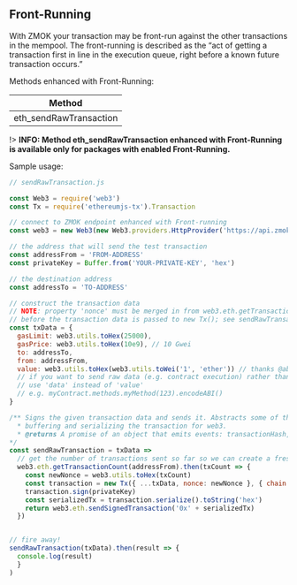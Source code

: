 ## Front-Running

With ZMOK your transaction may be front-run against the other transactions in the mempool. The front-running is described as the “act of getting a transaction first in line in the execution queue, right before a known future transaction occurs.”

Methods enhanced with Front-Running:

| Method |
| ------ |
|eth_sendRawTransaction|

!> **INFO: Method eth_sendRawTransaction enhanced with Front-Running is available only for packages with enabled Front-Running.**

Sample usage:

```js
// sendRawTransaction.js

const Web3 = require('web3')
const Tx = require('ethereumjs-tx').Transaction

// connect to ZMOK endpoint enhanced with Front-running
const web3 = new Web3(new Web3.providers.HttpProvider('https://api.zmok.io/fr/YOUR-APP_ID'))

// the address that will send the test transaction
const addressFrom = 'FROM-ADDRESS'
const privateKey = Buffer.from('YOUR-PRIVATE-KEY', 'hex')

// the destination address
const addressTo = 'TO-ADDRESS'

// construct the transaction data
// NOTE: property 'nonce' must be merged in from web3.eth.getTransactionCount
// before the transaction data is passed to new Tx(); see sendRawTransaction below.
const txData = {
  gasLimit: web3.utils.toHex(25000),
  gasPrice: web3.utils.toHex(10e9), // 10 Gwei
  to: addressTo,
  from: addressFrom,
  value: web3.utils.toHex(web3.utils.toWei('1', 'ether')) // thanks @abel30567
  // if you want to send raw data (e.g. contract execution) rather than sending tokens,
  // use 'data' instead of 'value'
  // e.g. myContract.methods.myMethod(123).encodeABI()
}

/** Signs the given transaction data and sends it. Abstracts some of the details of
  * buffering and serializing the transaction for web3.
  * @returns A promise of an object that emits events: transactionHash, receipt, confirmaton, error
*/
const sendRawTransaction = txData =>
  // get the number of transactions sent so far so we can create a fresh nonce
  web3.eth.getTransactionCount(addressFrom).then(txCount => {
    const newNonce = web3.utils.toHex(txCount)
    const transaction = new Tx({ ...txData, nonce: newNonce }, { chain: 'mainnet' }) // or 'rinkeby'
    transaction.sign(privateKey)
    const serializedTx = transaction.serialize().toString('hex')
    return web3.eth.sendSignedTransaction('0x' + serializedTx)
  })


// fire away!
sendRawTransaction(txData).then(result => {
  console.log(result)
  }
)
```

